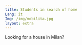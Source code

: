 ```yaml
---
title: Students in search of home
Lang: it
Img: /img/mobilita.jpg
layout: extra
---
```

Looking for a house in Milan?
